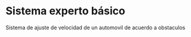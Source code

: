 Sistema experto básico
==================

Sistema de ajuste de velocidad de un automovil de acuerdo a obstaculos
